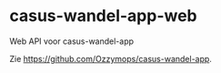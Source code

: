 # casus-wandel-app-web
Web API voor casus-wandel-app

Zie https://github.com/Ozzymops/casus-wandel-app.
